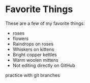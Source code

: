 # Favorite Things

These are a few of my favorite things:
- roses
- flowers
- Raindrops on roses
- Whiskers on kittens
- Bright copper kettles
- Warm woolen mittens
- Not editing directly on GitHub

practice with git branches

